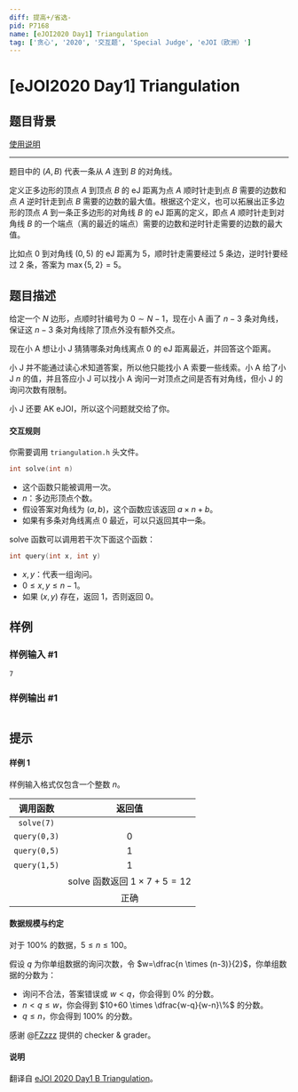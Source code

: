 ```yaml
---
diff: 提高+/省选-
pid: P7168
name: [eJOI2020 Day1] Triangulation
tag: ['贪心', '2020', '交互题', 'Special Judge', 'eJOI（欧洲）']
---
```

# [eJOI2020 Day1] Triangulation
## 题目背景

[使用说明](https://www.luogu.com.cn/paste/1nsbzh41)

---

题目中的 $(A,B)$ 代表一条从 $A$ 连到 $B$ 的对角线。

定义正多边形的顶点 $A$ 到顶点 $B$ 的 eJ 距离为点 $A$ 顺时针走到点 $B$ 需要的边数和点 $A$ 逆时针走到点 $B$ 需要的边数的最大值。根据这个定义，也可以拓展出正多边形的顶点 $A$ 到一条正多边形的对角线 $B$ 的 eJ 距离的定义，即点 $A$ 顺时针走到对角线 $B$ 的一个端点（离的最近的端点）需要的边数和逆时针走需要的边数的最大值。

比如点 $0$ 到对角线 $(0,5)$ 的 eJ 距离为 $5$，顺时针走需要经过 $5$ 条边，逆时针要经过 $2$ 条，答案为 $\max\{5,2\}=5$。
## 题目描述

给定一个 $N$ 边形，点顺时针编号为 $0 \sim N-1$，现在小 A 画了 $n-3$ 条对角线，保证这 $n-3$ 条对角线除了顶点外没有额外交点。

现在小 A 想让小 J 猜猜哪条对角线离点 $0$ 的 eJ 距离最近，并回答这个距离。

小 J 并不能通过读心术知道答案，所以他只能找小 A 索要一些线索。小 A 给了小 J $n$ 的值，并且答应小 J 可以找小 A 询问一对顶点之间是否有对角线，但小 J 的询问次数有限制。

小 J 还要 AK eJOI，所以这个问题就交给了你。

#### 交互规则

你需要调用 `triangulation.h` 头文件。

```cpp
int solve(int n)
```

- 这个函数只能被调用一次。
- $n$：多边形顶点个数。
- 假设答案对角线为 $(a,b)$，这个函数应该返回 $a \times n+b$。
- 如果有多条对角线离点 $0$ 最近，可以只返回其中一条。

solve 函数可以调用若干次下面这个函数：

```cpp
int query(int x, int y)
```

- $x,y$：代表一组询问。
- $0 \le x,y \le n-1$。
- 如果 $(x,y)$ 存在，返回 $1$，否则返回 $0$。


## 样例

### 样例输入 #1
```
7
```
### 样例输出 #1
```

```
## 提示

#### 样例 1

样例输入格式仅包含一个整数 $n$。

|调用函数|返回值|
|:-:|:-:|
|`solve(7)`||
|`query(0,3)`|$0$|
|`query(0,5)`|$1$|
|`query(1,5)`|$1$|
||solve 函数返回 $1 \times7+5=12$|
||正确|

#### 数据规模与约定

对于 $100\%$ 的数据，$5 \le n \le 100$。

假设 $q$ 为你单组数据的询问次数，令 $w=\dfrac{n \times (n-3)}{2}$，你单组数据的分数为：

- 询问不合法，答案错误或 $w<q$，你会得到 $0\%$ 的分数。
- $n<q \le w$，你会得到 $10+60 \times \dfrac{w-q}{w-n}\%$ 的分数。
- $q \le n$，你会得到 $100\%$ 的分数。

感谢 @[FZzzz](https://www.luogu.com.cn/user/174045) 提供的 checker & grader。

#### 说明

翻译自 [eJOI 2020 Day1 B Triangulation](https://ejoi2020.ge/static/assets/Day1/Problems/Triangulation.pdf)。
